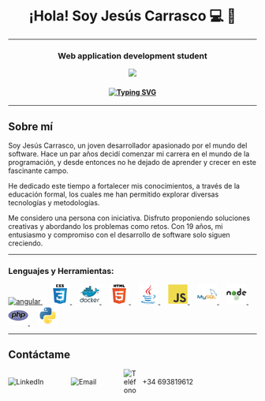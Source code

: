 <h1 align="center">¡Hola! Soy Jesús Carrasco 💻 👋</h1>
<hr>
<h3 align="center">Web application development student</h3>

<p align="center">
  <img src="https://cdn-icons-png.flaticon.com/512/1208/1208833.png" width="50">
</p>

<h4 align="center">
  <a href="https://git.io/typing-svg">
    <img src="https://readme-typing-svg.demolab.com?font=Fira+Code&size=16&pause=2000&center=true&vCenter=true&width=800&color=26F766&lines=A+programar+se+aprende+programando" alt="Typing SVG" />
  </a>
</h4>

<hr>

## Sobre mí

Soy Jesús Carrasco, un joven desarrollador apasionado por el mundo del software. Hace un par años decidí comenzar mi carrera en el mundo de la programación, y desde entonces no he dejado de aprender y crecer en este fascinante campo.

He dedicado este tiempo a fortalecer mis conocimientos, a través de la educación formal, los cuales me han permitido explorar diversas tecnologías y metodologías.

Me considero una persona con iniciativa. Disfruto proponiendo soluciones creativas y abordando los problemas como retos. Con 19 años, mi entusiasmo y compromiso con el desarrollo de software solo siguen creciendo.

<hr>

<h3 align="left">Lenguajes y Herramientas:</h3>
<p align="left">
  <a href="https://angular.io" target="_blank" rel="noreferrer">
    <img src="https://angular.io/assets/images/logos/angular/angular.svg" alt="angular" width="40" height="40" />
  </a>&nbsp;&nbsp;&nbsp;
  <a href="https://www.w3schools.com/css/" target="_blank" rel="noreferrer">
    <img src="https://raw.githubusercontent.com/devicons/devicon/master/icons/css3/css3-original-wordmark.svg" alt="css3" width="40" height="40" />
  </a>&nbsp;&nbsp;&nbsp;
  <a href="https://www.docker.com/" target="_blank" rel="noreferrer">
    <img src="https://raw.githubusercontent.com/devicons/devicon/master/icons/docker/docker-original-wordmark.svg" alt="docker" width="40" height="40" />
  </a>&nbsp;&nbsp;&nbsp;
  <a href="https://www.w3.org/html/" target="_blank" rel="noreferrer">
    <img src="https://raw.githubusercontent.com/devicons/devicon/master/icons/html5/html5-original-wordmark.svg" alt="html5" width="40" height="40" />
  </a>&nbsp;&nbsp;&nbsp;
  <a href="https://www.java.com" target="_blank" rel="noreferrer">
    <img src="https://raw.githubusercontent.com/devicons/devicon/master/icons/java/java-original.svg" alt="java" width="40" height="40" />
  </a>&nbsp;&nbsp;&nbsp;
  <a href="https://developer.mozilla.org/en-US/docs/Web/JavaScript" target="_blank" rel="noreferrer">
    <img src="https://raw.githubusercontent.com/devicons/devicon/master/icons/javascript/javascript-original.svg" alt="javascript" width="40" height="40" />
  </a>&nbsp;&nbsp;&nbsp;
  <a href="https://www.mysql.com/" target="_blank" rel="noreferrer">
    <img src="https://raw.githubusercontent.com/devicons/devicon/master/icons/mysql/mysql-original-wordmark.svg" alt="mysql" width="40" height="40" />
  </a>&nbsp;&nbsp;&nbsp;
  <a href="https://nodejs.org" target="_blank" rel="noreferrer">
    <img src="https://raw.githubusercontent.com/devicons/devicon/master/icons/nodejs/nodejs-original-wordmark.svg" alt="nodejs" width="40" height="40" />
  </a>&nbsp;&nbsp;&nbsp;
  <a href="https://www.php.net" target="_blank" rel="noreferrer">
    <img src="https://raw.githubusercontent.com/devicons/devicon/master/icons/php/php-original.svg" alt="php" width="40" height="40" />
  </a>&nbsp;&nbsp;&nbsp;
  <a href="https://www.python.org" target="_blank" rel="noreferrer">
    <img src="https://raw.githubusercontent.com/devicons/devicon/master/icons/python/python-original.svg" alt="python" width="40" height="40" />
  </a>
</p>

<hr>

## **Contáctame**
<div align="left" style="display: flex; gap: 1rem; align-items: center;">
  <a href="https://www.linkedin.com/in/jesus-carrasco-toscano-7753352b8/" target="_blank" style="text-decoration: none; color: inherit;">
    <img src="https://cdn-icons-png.flaticon.com/512/174/174857.png" alt="LinkedIn" width="30">
  </a>
  &nbsp;&nbsp;&nbsp;&nbsp;&nbsp;&nbsp;
  <a href="jesusscarrassco4@gmail.com" style="text-decoration: none; color: inherit;">
    <img src="https://upload.wikimedia.org/wikipedia/commons/7/7e/Gmail_icon_%282020%29.svg" alt="Email" width="30">
  </a>
    &nbsp;&nbsp;&nbsp;&nbsp;&nbsp;&nbsp;
<a href="tel:+34693819612" style="text-decoration: none; color: inherit; display: flex; align-items: center; gap: 8px;">
  <img src="https://cdn-icons-png.flaticon.com/512/724/724664.png" alt="Teléfono" width="30">
  <span>+34 693819612</span>
</a>
</div>
